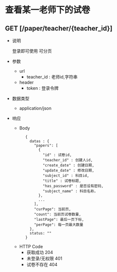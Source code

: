 #  查看某一老师下的试卷

## GET [/paper/teacher/{teacher_id}]

+ 说明

  登录即可使用
  可分页

+ 参数
   + url
     + teacher_id : 老师id,字符串
   + header
     + token : 登录令牌

+ 数据类型
  + application/json

+ 响应
  + Body
  ```
        {
          datas : {
            "papers": [
              {
                "id" : 试卷id,
                "teacher_id" : 创建人id,
                "create_date" : 创建日期,
                "update_date" : 修改日期,
                "subject_id" : 科目id,
                "title" : 试卷标题,
                "has_password" : 是否设有密码,
                "subject_name" : 科目名称，
              },
              ...
            ],
            "curPage": 当前页,
            "count": 当前页试卷数量,
            "lastPage": 最后一页下标,
            "perPage": 每一页最大数量
          },
          status: ""
        }
  ```
  + HTTP Code
    + 获取成功 204
    + 未登录/无权限 401
    + 试卷不存在 404
